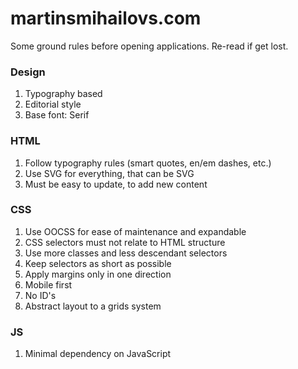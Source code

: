 martinsmihailovs.com
====================

<p>Some ground rules before opening applications. Re-read if get lost.</p>
<h3>Design</h3>
<ol>
  <li>Typography based</li>
  <li>Editorial style</li>
  <li>Base font: Serif</li>
</ol>
<h3>HTML</h3>
<ol>
  <li>Follow typography rules (smart quotes, en/em dashes, etc.)</li>
  <li>Use SVG for everything, that can be SVG</li>
  <li>Must be easy to update, to add new content</li>
</ol>
<h3>CSS</h3>
<ol>
  <li>Use OOCSS for ease of maintenance and expandable</li>
  <li>CSS selectors must not relate to HTML structure</li>
  <li>Use more classes and less descendant selectors</li>
  <li>Keep selectors as short as possible</li>
  <li>Apply margins only in one direction</li>
  <li>Mobile first</li>
  <li>No ID's</li>
  <li>Abstract layout to a grids system</li>
</ol>
<h3>JS</h3>
<ol>
  <li>Minimal dependency on JavaScript</li>
</ol>
